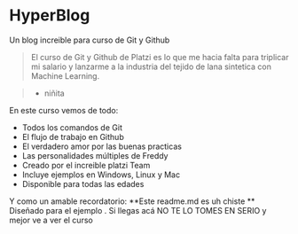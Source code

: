 # HyperBlog
Un blog increible para curso de Git y Github

> El curso de Git y Github de Platzi es lo que me hacia falta para triplicar mi salario y lanzarme a la industria del tejido de lana sintetica con Machine Learning.

>- niñita

En este curso vemos de todo:
* Todos los comandos de Git
* El flujo de trabajo en Github
* El verdadero amor por las buenas practicas
* Las personalidades múltiples de Freddy
* Creado por el increible platzi Team
* Incluye ejemplos en Windows, Linux y Mac
* Disponible para todas las edades

Y como un amable recordatorio: **Este readme.md es uh chiste ** Diseñado para el ejemplo . Si llegas acá NO TE LO TOMES EN SERIO y mejor ve a ver el curso
